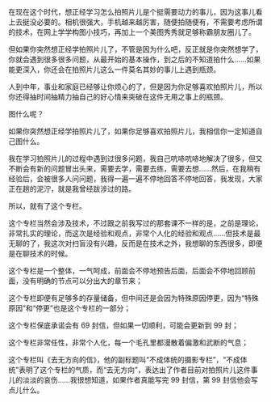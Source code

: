 在现在这个时代，想正经学习怎么拍照片儿是个挺需要动力的事儿，因为这事儿看上去挺没必要的。相机很强大，手机越来越厉害，随便拍随便有，不需要考虑所谓的技术，在网上学学构图小技巧，再加上一个美图秀秀就足够称霸朋友圈儿了。

但如果你突然想正经学拍照片儿了，不管是因为什么吧，反正就是你突然想学了，你就会遇到很多很多问题，从最开始的基本操作，到之后的不知道拍什么……如果能更深入，你还会在拍照片儿这么一件莫名其妙的事儿上遇到瓶颈。

人到中年，事业和家庭已经够让你烦心的了，但是因为你足够喜欢拍照片儿，所以你还得抽时间抽精力抽自己的好心情来突破在这件无用之事上的瓶颈。

图什么呢？

如果你突然想正经学拍照片儿了，如果你足够喜欢拍照片儿，我相信你一定知道自己图什么。

我在学习拍照片儿的过程中遇到过很多问题，我自己吭哧吭哧地解决了很多，但又不断会有新的问题冒出头来，需要去学，需要去练，需要去想……然后，在我稍有经验后，会被很多人问问题，我得一遍一遍不停地回答不停地回答，我发现，大家正在趟的泥泞，就是我曾经跋涉过的路。

所以，就有了这个专栏。

这个专栏当然会涉及技术，不过跟之前我写过的那套课不一样的是，之前是理论，非常扎实的理论，而这次是经验和观点，非常个人化的经验和观点……但技术是最无聊的了，我这次对扫盲没有兴趣，反而是在技术之外，我想聊的东西很多，即便是在聊技术的时候。

这个专栏是一个整体，一气呵成，前面会不停地预告后面，后面会不停地回顾前面，没有明确的节点可以分出大的章节来；

这个专栏即便有足够多的存量储备，但中间还是会因为特殊原因停更，因为“特殊原因”和“停更”也是这个专栏的一部分；

这个专栏保底承诺会有 69 封信，但如果一切顺利，可能会更新到 99 封；

这个专栏非常任性，非常个人化，每一个毛孔里都漫散着偏激和武断的气息；

这个专栏叫《去无方向的信》，他的副标题叫“不成体统的摄影专栏”，“不成体统”表明了这个专栏的气质，而“去无方向”，表达出了作者目前对拍照片儿这件事儿的淡淡的哀伤……我很想知道，如果作者真能写完 99 封信，第 99 封信他会写点儿什么。